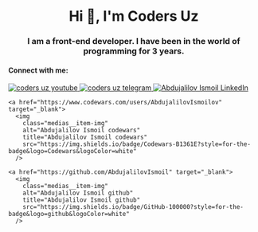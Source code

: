 <h1 align="center">Hi 👋, I'm Coders Uz</h1>
<h3 align="center">I am a front-end developer. I have been in the world of programming for 3 years.</h3>

<h4 align="left">Connect with me:</h4>
<div>
 <a href="https://www.youtube.com/@Coders_Uz" target="_blank">
      <img 
        alt="coders uz youtube" 
        title="coders uz youtube"
        class="medias__item-img"
        src="https://img.shields.io/badge/YouTube-FF0000?style=for-the-badge&logo=youtube&logoColor=white" 
      />
    </a>
     <a href="https://t.me/CODERS_UZZ" target="_blank">
      <img 
        alt="coders uz telegram" 
        class="medias__item-img"
        title="coders uz telegram"
        src="https://img.shields.io/badge/Telegram-2CA5E0?style=for-the-badge&logo=telegram&logoColor=white" 
      />
   </a>
    <a href="https://www.linkedin.com/in/abdujalilov-ismoil-60490826b" target="_blank">
      <img 
        alt="Abdujalilov Ismoil LinkedIn" 
        class="medias__item-img"
        title="Abdujalilov Ismoil LinkedIn"
        src="https://img.shields.io/badge/LinkedIn-0077B5?style=for-the-badge&logo=linkedin&logoColor=white" 
      />
   </a>

    <a href="https://www.codewars.com/users/AbdujalilovIsmoilov" target="_blank">
      <img 
        class="medias__item-img"
        alt="Abdujalilov Ismoil codewars" 
        title="Abdujalilov Ismoil codewars"
        src="https://img.shields.io/badge/Codewars-B1361E?style=for-the-badge&logo=Codewars&logoColor=white" 
      />
   </a>

    <a href="https://github.com/AbdujalilovIsmoil" target="_blank">
      <img 
        class="medias__item-img"
        alt="Abdujalilov Ismoil github" 
        title="Abdujalilov Ismoil github"
        src="https://img.shields.io/badge/GitHub-100000?style=for-the-badge&logo=github&logoColor=white" 
      />
   </a>
  
</div>
